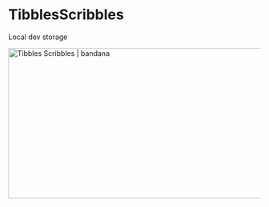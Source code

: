 TibblesScribbles
================

Local dev storage

<img src="http://94.136.40.103/images/top-slice-bandanna.png" alt="Tibbles Scribbles | bandana" width="728" height="301" />